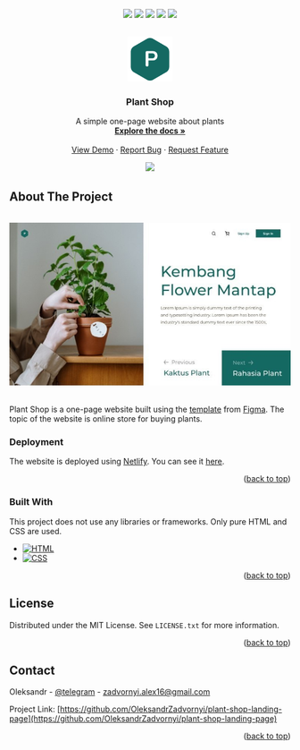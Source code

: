 <!-- Improved compatibility of back to top link: See: https://github.com/othneildrew/Best-README-Template/pull/73 -->
<a name="readme-top"></a>


<!-- PROJECT SHIELDS -->
<p align="center">
  <a href="https://github.com/OleksandrZadvornyi/plant-shop-landing-page/graphs/contributors"><img src="https://img.shields.io/github/contributors/OleksandrZadvornyi/plant-shop-landing-page.svg?style=for-the-badge"></a>
  <a href="https://github.com/OleksandrZadvornyi/plant-shop-landing-page/network/members"><img src="https://img.shields.io/github/forks/OleksandrZadvornyi/plant-shop-landing-page.svg?style=for-the-badge"></a>
  <a href="https://github.com/OleksandrZadvornyi/plant-shop-landing-page/stargazers"><img src="https://img.shields.io/github/stars/OleksandrZadvornyi/plant-shop-landing-page.svg?style=for-the-badge"></a>
  <a href="https://github.com/OleksandrZadvornyi/plant-shop-landing-page/issues"><img src="https://img.shields.io/github/issues/OleksandrZadvornyi/plant-shop-landing-page.svg?style=for-the-badge"></a>
  <a href="https://github.com/OleksandrZadvornyi/plant-shop-landing-page/blob/master/LICENSE"><img src="https://img.shields.io/github/license/OleksandrZadvornyi/plant-shop-landing-page.svg?style=for-the-badge"></a>
</p>


<!-- PROJECT LOGO -->
<br />
<div align="center">
  <a href="https://github.com/OleksandrZadvornyi/plant-shop-landing-page">
    <img src="logo.png" alt="Logo" width="80" height="80">
  </a>

<h3 align="center">Plant Shop</h3>

  <p align="center">
    A simple one-page website about plants
    <br />
    <a href="https://github.com/OleksandrZadvornyi/plant-shop-landing-page"><strong>Explore the docs »</strong></a>
    <br />
    <br />
    <a href="https://github.com/OleksandrZadvornyi/plant-shop-landing-page">View Demo</a>
    ·
    <a href="https://github.com/OleksandrZadvornyi/plant-shop-landing-page/issues">Report Bug</a>
    ·
    <a href="https://github.com/OleksandrZadvornyi/plant-shop-landing-page/issues">Request Feature</a>
  </p>

  <p align="center">
    <a href="https://app.netlify.com/sites/theplantshop/deploys"><img src="https://api.netlify.com/api/v1/badges/7feecaf0-2fb4-4389-b1c3-edd8b7126f60/deploy-status"></a>
  </p>
</div>


<!-- ABOUT THE PROJECT -->
## About The Project

<div align="center">
  <br/>
  <a href="https://theplantshop.netlify.app/"><img src="website-preview.jpg" width="750" title="hover text"></a>
  <br/><br/>
</div>

Plant Shop is a one-page website built using the [template](https://www.figma.com/file/r74vhd12rfrukxGazYRSkf/Plant-shop?node-id=0%3A1&mode=dev) from [Figma](https://www.figma.com/). The topic of the website is online store for buying plants.


### Deployment

The website is deployed using [Netlify](https://www.netlify.com/). You can see it [here](https://theplantshop.netlify.app/).

<p align="right">(<a href="#readme-top">back to top</a>)</p>


### Built With

This project does not use any libraries or frameworks. Only pure HTML and CSS are used.

* [![HTML][HTML]][HTML-url]
* [![CSS][CSS]][CSS-url]

<p align="right">(<a href="#readme-top">back to top</a>)</p>


## License

Distributed under the MIT License. See `LICENSE.txt` for more information.

<p align="right">(<a href="#readme-top">back to top</a>)</p>


<!-- CONTACT -->
## Contact

Oleksandr - [@telegram](https://t.me/oleksandr_zadvornyi) - zadvornyi.alex16@gmail.com

Project Link: [https://github.com/OleksandrZadvornyi/plant-shop-landing-page](https://github.com/OleksandrZadvornyi/plant-shop-landing-page)

<p align="right">(<a href="#readme-top">back to top</a>)</p>


<!-- MARKDOWN LINKS & IMAGES -->
<!-- https://www.markdownguide.org/basic-syntax/#reference-style-links -->
[contributors-shield]: https://img.shields.io/github/contributors/OleksandrZadvornyi/plant-shop-landing-page.svg?style=for-the-badge
[contributors-url]: https://github.com/OleksandrZadvornyi/plant-shop-landing-page/graphs/contributors
[forks-shield]: https://img.shields.io/github/forks/OleksandrZadvornyi/plant-shop-landing-page.svg?style=for-the-badge
[forks-url]: https://github.com/OleksandrZadvornyi/plant-shop-landing-page/network/members
[stars-shield]: https://img.shields.io/github/stars/OleksandrZadvornyi/plant-shop-landing-page.svg?style=for-the-badge
[stars-url]: https://github.com/OleksandrZadvornyi/plant-shop-landing-page/stargazers
[issues-shield]: https://img.shields.io/github/issues/OleksandrZadvornyi/plant-shop-landing-page.svg?style=for-the-badge
[issues-url]: https://github.com/OleksandrZadvornyi/plant-shop-landing-page/issues
[license-shield]: https://img.shields.io/github/license/othneildrew/Best-README-Template.svg?style=for-the-badge
[license-url]: https://github.com/othneildrew/Best-README-Template/blob/master/LICENSE.txt
[product-screenshot]: website-preview.jpg
[HTML]: https://img.shields.io/badge/HTML-239120?style=for-the-badge&logo=html5&logoColor=white
[HTML-url]: https://developer.mozilla.org/en-US/docs/Web/HTML
[CSS]: https://img.shields.io/badge/CSS-239120?&style=for-the-badge&logo=css3&logoColor=white
[CSS-url]: https://developer.mozilla.org/en-US/docs/Web/CSS
